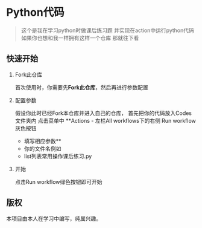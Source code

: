 # Python代码

> 这个是我在学习python时做课后练习题
> 并实现在action中运行python代码
> 如果你也想和我一样拥有这样一个仓库
> 那就往下看
## 快速开始

1. Fork此仓库
   
   首次使用时，你需要先**Fork此仓库**，然后再进行参数配置

2. 配置参数
  
   假设你此时已经Fork本仓库并进入自己的仓库，
   首先把你的代码放入Codes文件夹内
   点击菜单中 **Actions - 左栏All workflows下的右侧 Run workflow 灰色按钮
   - 填写相应参数**
   - 你的文件名例如
   - list列表常用操作课后练习.py
                                                            

3. 开始
   
   点击Run workflow绿色按钮即可开始


## 版权

本项目由本人在学习中编写，纯属兴趣。
